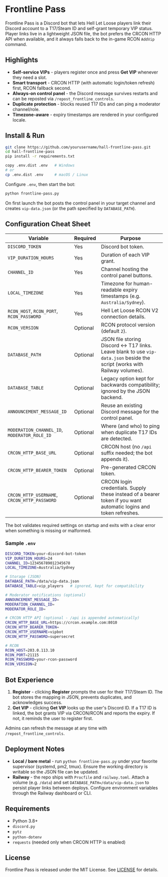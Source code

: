 # Frontline Pass

Frontline Pass is a Discord bot that lets Hell Let Loose players link their Discord account to a T17/Steam ID and self-grant temporary VIP status. Player links live in a lightweight JSON file, the bot prefers the CRCON HTTP API when available, and it always falls back to the in-game RCON `AddVip` command.

## Highlights

- **Self-service VIPs** - players register once and press **Get VIP** whenever they need a slot.
- **Smart transport** - CRCON HTTP (with automatic login/token refresh) first, RCON fallback second.
- **Always-on control panel** - the Discord message survives restarts and can be reposted via `/repost_frontline_controls`.
- **Duplicate protection** - blocks reused T17 IDs and can ping a moderator channel/role.
- **Timezone-aware** - expiry timestamps are rendered in your configured locale.

## Install & Run

```bash
git clone https://github.com/yourusername/hall-frontline-pass.git
cd hall-frontline-pass
pip install -r requirements.txt

copy .env.dist .env   # Windows
# or
cp .env.dist .env     # macOS / Linux
```

Configure `.env`, then start the bot:

```bash
python frontline-pass.py
```

On first launch the bot posts the control panel in your target channel and creates `vip-data.json` (or the path specified by `DATABASE_PATH`).

## Configuration Cheat Sheet

| Variable | Required | Purpose |
| --- | --- | --- |
| `DISCORD_TOKEN` | Yes | Discord bot token. |
| `VIP_DURATION_HOURS` | Yes | Duration of each VIP grant. |
| `CHANNEL_ID` | Yes | Channel hosting the control panel buttons. |
| `LOCAL_TIMEZONE` | Yes | Timezone for human-readable expiry timestamps (e.g. `Australia/Sydney`). |
| `RCON_HOST`, `RCON_PORT`, `RCON_PASSWORD` | Yes | Hell Let Loose RCON V2 connection details. |
| `RCON_VERSION` | Optional | RCON protocol version (default `2`). |
| `DATABASE_PATH` | Optional | JSON file storing Discord <-> T17 links. Leave blank to use `vip-data.json` beside the script (works with Railway volumes). |
| `DATABASE_TABLE` | Optional | Legacy option kept for backwards compatibility; ignored by the JSON backend. |
| `ANNOUNCEMENT_MESSAGE_ID` | Optional | Reuse an existing Discord message for the control panel. |
| `MODERATION_CHANNEL_ID`, `MODERATOR_ROLE_ID` | Optional | Where (and who) to ping when duplicate T17 IDs are detected. |
| `CRCON_HTTP_BASE_URL` | Optional | CRCON host (no `/api` suffix needed; the bot appends it). |
| `CRCON_HTTP_BEARER_TOKEN` | Optional | Pre-generated CRCON token. |
| `CRCON_HTTP_USERNAME`, `CRCON_HTTP_PASSWORD` | Optional | CRCON login credentials. Supply these instead of a bearer token if you want automatic logins and token refreshes. |

The bot validates required settings on startup and exits with a clear error when something is missing or malformed.

### Sample `.env`

```bash
DISCORD_TOKEN=your-discord-bot-token
VIP_DURATION_HOURS=24
CHANNEL_ID=123456789012345678
LOCAL_TIMEZONE=Australia/Sydney

# Storage (JSON)
DATABASE_PATH=/data/vip-data.json
DATABASE_TABLE=vip_players   # ignored, kept for compatibility

# Moderator notifications (optional)
ANNOUNCEMENT_MESSAGE_ID=
MODERATION_CHANNEL_ID=
MODERATOR_ROLE_ID=

# CRCON HTTP API (optional - /api is appended automatically)
CRCON_HTTP_BASE_URL=https://crcon.example.com:8010
CRCON_HTTP_BEARER_TOKEN=
CRCON_HTTP_USERNAME=vipbot
CRCON_HTTP_PASSWORD=supersecret

# RCON
RCON_HOST=203.0.113.10
RCON_PORT=21115
RCON_PASSWORD=your-rcon-password
RCON_VERSION=2
```

## Bot Experience

1. **Register** - clicking **Register** prompts the user for their T17/Steam ID. The bot stores the mapping in JSON, prevents duplicates, and acknowledges success.
2. **Get VIP** - clicking **Get VIP** looks up the user's Discord ID. If a T17 ID is linked, the bot grants VIP via CRCON/RCON and reports the expiry. If not, it reminds the user to register first.

Admins can refresh the message at any time with `/repost_frontline_controls`.

## Deployment Notes

- **Local / bare metal** - run `python frontline-pass.py` under your favorite supervisor (systemd, pm2, tmux). Ensure the working directory is writable so the JSON file can be updated.
- **Railway** - the repo ships with `Procfile` and `railway.toml`. Attach a volume (e.g. `/data`) and set `DATABASE_PATH=/data/vip-data.json` to persist player links between deploys. Configure environment variables through the Railway dashboard or CLI.

## Requirements

- Python 3.8+
- `discord.py`
- `pytz`
- `python-dotenv`
- `requests` (needed only when CRCON HTTP is enabled)

## License

Frontline Pass is released under the MIT License. See [LICENSE](LICENSE) for details.
